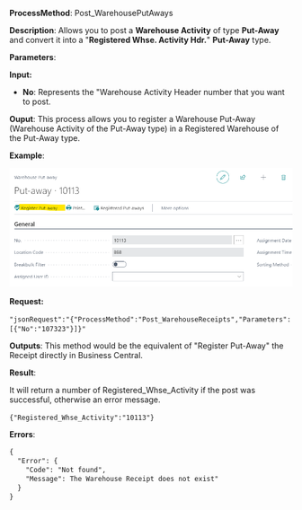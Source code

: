 **ProcessMethod**: Post_WarehousePutAways

**Description**:
Allows you to post a **Warehouse Activity** of type **Put-Away** and convert it into a "**Registered Whse. Activity Hdr.**" **Put-Away** type.

**Parameters**: 

**Input:**
-	**No**: Represents the "Warehouse Activity Header number that you want to post.

**Ouput**: 
This process allows you to register a Warehouse Put-Away (Warehouse Activity of the Put-Away type) in a Registered Warehouse of the Put-Away type.


**Example**:

![image.png](/.attachments/image-8916efd1-5b8d-4898-b34d-964b4a7ea95f.png)

**Request:**

`"jsonRequest":"{"ProcessMethod":"Post_WarehouseReceipts","Parameters":[{"No":"107323"}]}"`

**Outputs**:
This method would be the equivalent of "Register Put-Away" the Receipt directly in Business Central.


**Result**:

It will return a number of Registered_Whse_Activity if the post was successful, otherwise an error message.

`{"Registered_Whse_Activity":"10113"}`

**Errors**:

```
{
  "Error": {
    "Code": "Not found",
    "Message": The Warehouse Receipt does not exist"
  }
}
```


